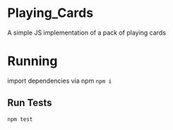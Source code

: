 # Playing_Cards
A simple JS implementation of a pack of playing cards

# Running
import dependencies via npm
```npm i```

## Run Tests
```npm test```
